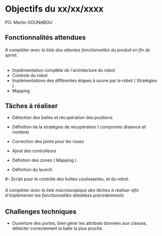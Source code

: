 # Objectifs du xx/xx/xxxx

PO: Martin GOUNABOU


## Fonctionnalités attendues

###### A compléter avec la liste des attentes fonctionnelles du produit en fin de sprint.

- Implémentation complète de l'architecture du robot
- Controle du robot 
- Implémentations des différentes étapes à suivre par le robot ( Stratégies )
- Mapping



## Tâches à réaliser

- Détection des balles et récupération des positions

- Définition de la stratégies de récupération ( compromis distance et nombre)

- Correction des joints pour les roues

- Ajout des controlleurs
 
- Défintion des zones ( Mapping )
 
- Définition du launch 

#- Script pour le contrôle des boîtes coulissantes, et du robot.

###### A compléter avec la liste macroscopique des tâches à réaliser afin d'implémenter les fonctionnalités détaillées précédemment.


## Challenges techniques


- Ouverture des portes, bien gérer les attributs données aux classes, détecter correctement la balle la  plus proche

